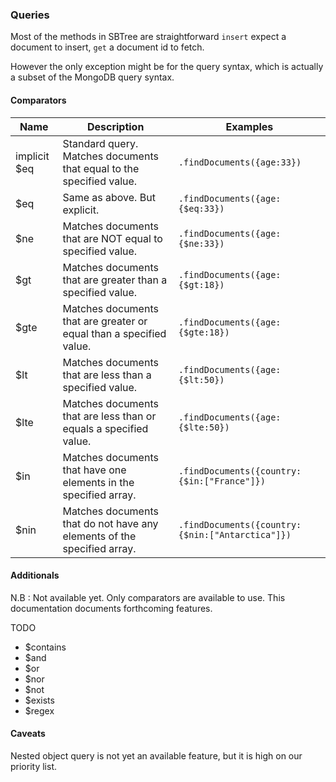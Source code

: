 ### Queries

Most of the methods in SBTree are straightforward `insert` expect a document to insert, `get` a document id to fetch.   

However the only exception might be for the query syntax, which is actually a subset of the MongoDB query syntax.  

#### Comparators 

| Name         	| Description                                                             	| Examples                                       	|
|--------------	|-------------------------------------------------------------------------	|------------------------------------------------	|
| implicit $eq 	| Standard query. Matches documents that equal to the specified value.    	| `.findDocuments({age:33})`                     	|
| $eq          	| Same as above. But explicit.                                            	| `.findDocuments({age:{$eq:33})`                	|
| $ne          	| Matches documents that are NOT equal to specified value.                	| `.findDocuments({age:{$ne:33})`               	|
| $gt          	| Matches documents that are greater than a specified value.              	| `.findDocuments({age:{$gt:18})`                	|
| $gte         	| Matches documents that are greater or equal than a specified value.     	| `.findDocuments({age:{$gte:18})`               	|
| $lt          	| Matches documents that are less than a specified value.                 	| `.findDocuments({age:{$lt:50})`                	|
| $lte         	| Matches documents that are less than or equals a specified value.       	| `.findDocuments({age:{$lte:50})`               	|
| $in        	| Matches documents that have one elements in the specified array.        	| `.findDocuments({country:{$in:["France"]})`      	|
| $nin      	| Matches documents that do not have any elements of the specified array. 	| `.findDocuments({country:{$nin:["Antarctica"]})` 	|


#### Additionals 

N.B : Not available yet. Only comparators are available to use. This documentation documents forthcoming features.

TODO
- $contains
- $and
- $or
- $nor
- $not
- $exists
- $regex

#### Caveats 

Nested object query is not yet an available feature, but it is high on our priority list. 
